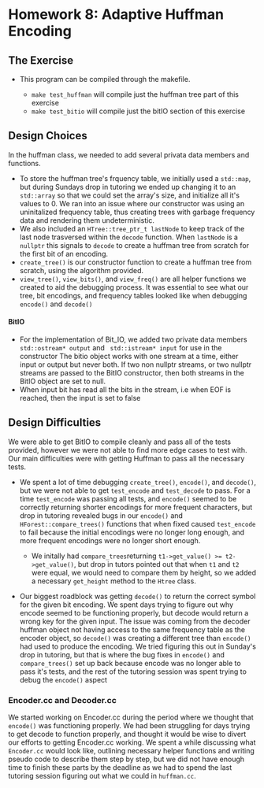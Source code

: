 # Homework 8: Adaptive Huffman Encoding
## The Exercise
* This program can be compiled through the makefile. 

    * ```make test_huffman``` will compile just the huffman tree part of this exercise
    * ```make test_bitio``` will compile just the bitIO section of this exercise

## Design Choices
In the huffman class, we needed to add several privata data members and functions.
* To store the huffman tree's frquency table, we initially used a ```std::map```, but during Sundays drop in tutoring we ended up changing it to an ```std::array``` so that we could set the array's size, and initialize all it's values to 0. We ran into an issue where our constructor was using an uninitalized frequency table, thus creating trees with garbage frequency data and rendering them undeterministic. 
* We also included an ```HTree::tree_ptr_t lastNode``` to keep track of the last node trasversed within the ```decode``` function. When ```lastNode``` is a ```nullptr``` this signals to ```decode``` to create a huffman tree from scratch for the first bit of an encoding.
* ```create_tree()``` is our constructor function to create a huffman tree from scratch, using the algorithm provided.
* ```view_tree()```, ```view_bits()```, and ```view_freq()``` are all helper functions we created to aid the debugging process. It was essential to see what our tree, bit encodings, and frequency tables looked like when debugging ```encode()``` and ```decode()```
#### BitIO 
* For the implementation of Bit_IO, we added two private data members ```std::ostream* output``` and ``` std::istream* input``` for use in the constructor
The bitio object works with one stream at a time, either input or output but never both. If two non nullptr streams, or two nullptr streams are passed to the BitIO constructor, then both streams in the BitIO object are set to null. 
* When input bit has read all the bits in the stream, i.e when EOF is reached, then the input is set to false

## Design Difficulties
We were able to get BitIO to compile cleanly and pass all of the tests provided, however we were not able to find more edge cases to test with. Our main difficulties were with getting Huffman to pass all the necessary tests. 
* We spent a lot of time debugging ```create_tree()```, ```encode()```, and ```decode()```, but we were not able to get ```test_encode``` and ```test_decode``` to pass. For a time ```test_encode``` was passing all tests, and ```encode()``` seemed to be correctly returning shorter encodings for more frequent characters, but drop in tutoring revealed bugs in our ```encode()``` and ```HForest::compare_trees()``` functions
 that when fixed caused ```test_encode``` to fail because the initial encodings were no longer long enough, and more frequent encodings were no longer short enough. 
    * We initally had ```compare_trees```returning ```t1->get_value() >= t2->get_value()```, but drop in tutors pointed out that when ```t1``` and ```t2``` were equal, we would need to compare them by height, so we added a necessary ```get_height``` method to the ```Htree``` class. 


* Our biggest roadblock was getting ```decode()``` to return the correct symbol for the given bit encoding. We spent days trying to figure out why encode seemed to be functioning properly, but decode would return a wrong key for the given input. The issue was coming from the decoder huffman object not having access to the same frequency table as the encoder object, so ```decode()``` was creating a different tree than ```encode()``` had used to produce the encoding. We tried figuring this out in Sunday's drop in tutoring, but that is where the bug fixes in ```encode()``` and ```compare_trees()``` set up back because encode was no longer able to pass it's tests, and the rest of the tutoring session was spent trying to debug the ```encode()``` aspect

### Encoder.cc and Decoder.cc
We started working on Encoder.cc during the period where we thought that ```encode()``` was functioning properly. We had been struggling for days trying to get decode to function properly, and thought it would be wise to divert our efforts to getting Encoder.cc working. We spent a while discussing what ```Encoder.cc``` would look like, outlining necessary helper functions and writing pseudo code to describe them step by step, but we did not have enough time to finish these parts by the deadline as we had to spend the last tutoring session figuring out what we could in ```huffman.cc```. 




